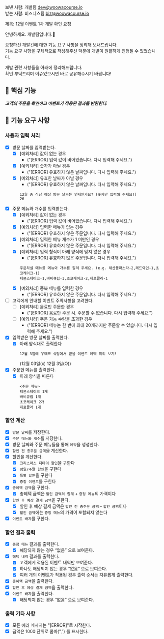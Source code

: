 보낸 사람: 개발팀 <dev@woowacourse.io><br>
받는 사람: 비즈니스팀 <biz@woowacourse.io><br>

제목: 12월 이벤트 1차 개발 확인 요청

안녕하세요. 개발팀입니다.🙂

요청하신 개발건에 대한 기능 요구 사항을 정리해 보내드립니다.<br>
기능 요구 사항을 구체적으로 작성해주신 덕분에 개발이 원활하게 진행될 수 있었습니다.<br>

개발 관련 사항들을 아래에 정리해드립니다.<br>
확인 부탁드리며 이슈있으시면 바로 공유해주시기 바랍니다!

## 🚀 핵심 기능

_***고객의 주문을 확인하고 이벤트가 적용된 결과를 반환한다.***_

## 🚀 기능 요구 사항

### 사용자 입력 처리

- [x] 방문 날짜를 입력받는다.
    - [x] [예외처리] 값이 없는 경우
        - ("[ERROR] 입력 값이 비어있습니다. 다시 입력해 주세요.")
    - [x] [예외처리] 숫자가 아닐 경우
        - ("[ERROR] 유효하지 않은 날짜입니다. 다시 입력해 주세요.")
    - [x] [예외처리] 유효한 날짜가 아닐 경우
        - ("[ERROR] 유효하지 않은 날짜입니다. 다시 입력해 주세요.")
      ```shell
      12월 중 식당 예상 방문 날짜는 언제인가요? (숫자만 입력해 주세요!)
      26
      ```

- [x] 주문 메뉴와 개수를 입력받는다.
    - [x] [예외처리] 값이 없는 경우
        - ("[ERROR] 입력 값이 비어있습니다. 다시 입력해 주세요.")
    - [x] [예외처리] 입력한 메뉴가 없는 경우
        - ("[ERROR] 유효하지 않은 주문입니다. 다시 입력해 주세요.")
    - [x] [예외처리] 입력한 메뉴 개수가 1 미만인 경우
        - ("[ERROR] 유효하지 않은 주문입니다. 다시 입력해 주세요.")
    - [x] [예외처리] 입력 형식이 아래 양식에 맞지 않은 경우
        - ("[ERROR] 유효하지 않은 주문입니다. 다시 입력해 주세요.")
      ```shell
      주문하실 메뉴를 메뉴와 개수를 알려 주세요. (e.g. 해산물파스타-2,레드와인-1,초코케이크-1)
      티본스테이크-1,바비큐립-1,초코케이크-2,제로콜라-1
      ```
    - [x] [예외처리] 중복 메뉴를 입력한 경우
        - ("[ERROR] 유효하지 않은 주문입니다. 다시 입력해 주세요.")

- [ ] 고객에게 안내할 이벤트 주의사항을 고려한다.
    - [ ] [예외처리] 음료만 주문한 경우
        - ("[ERROR] 음료만 주문 시, 주문할 수 없습니다. 다시 입력해 주세요.")
    - [ ] [예외처리] 주문 가능 수량을 초과한 경우
        - ("[ERROR] 메뉴는 한 번에 최대 20개까지만 주문할 수 있습니다. 다시 입력해 주세요.")

- [x] 입력받은 방문 날짜를 출력한다.
    - [x] 아래 양식대로 출력한다
      ```shell
      12월 3일에 우테코 식당에서 받을 이벤트 혜택 미리 보기!
      ```
      (12월 03일(x)  12월 3일(O))

- [x] 주문한 메뉴를 출력한다.
    - [x] 아래 양식을 따른다
      ```shell
      <주문 메뉴>
      티본스테이크 1개
      바비큐립 1개
      초코케이크 2개
      제로콜라 1개
      ```

### 할인 계산

- [x] `방문 날짜`를 저장한다.
- [x] `주문 메뉴와 개수`를 저장한다.
- [x] 방문 날짜와 주문 메뉴들을 통해 `예약`을 생성한다.
- [x] `할인 전 총주문 금액`을 계산한다.
- [x] 할인을 계산한다.
    - [x] `크리스마스 디데이 할인`을 구한다
    - [x] `평일/주말 할인`을 구한다
    - [x] `특별 할인`을 구한다
    - [x] `증정 이벤트`를 구한다
- [x] `총혜택 금액`을 구한다.
    - [x] 총혜택 금액은 `할인 금액의 합계` + `증정 메뉴`의 가격이다
- [x] `할인 후 예상 결제 금액`을 구한다.
    - [x] 할인 후 예상 결제 금액은 `할인 전 총주문 금액` - `할인 금액`이다
    - [x] `할인 금액`에는 `증정 메뉴`의 가격이 포함되지 않는다
- [x] `이벤트 배지`를 구한다.

### 할인 결과 출력

- [x] `증정 메뉴` 결과를 출력한다.
    - [x] 해당되지 않는 경우 “없음” 으로 보여준다.
- [x] `혜택 내역` 결과를 출력한다.
    - [x] 고객에게 적용된 이벤트 내역만 보여준다.
    - [x] 하나도 해당되지 않는 경우 “없음” 으로 보여준다.
    - [x] 여러 개의 이벤트가 적용된 경우 출력 순서는 자유롭게 출력한다.
- [x] `총혜택 금액`을 출력한다.
- [x] `할인 후 예상 결제 금액`을 출력한다.
- [x] `이벤트 배지`를 출력한다.
    - [x] 해당되지 않는 경우 “없음” 으로 보여준다.

### 출력 기타 사항

- [x]  모든 에러 메시지는 "[ERROR]"로 시작한다.
- [x]  금액은 1000 단위로 콤마(”,”) 를 표시한다.